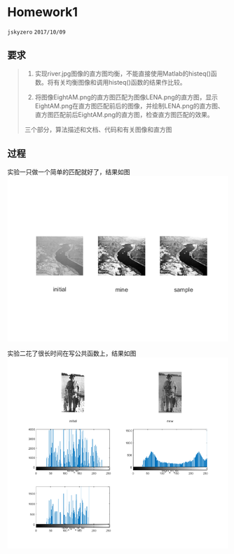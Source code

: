 # Homework1
`jskyzero` `2017/10/09`

## 要求
> 1. 实现river.jpg图像的直方图均衡，不能直接使用Matlab的histeq()函数。将有关均衡图像和调用histeq()函数的结果作比较。
> 
> 2. 将图像EightAM.png的直方图匹配为图像LENA.png的直方图，显示 EightAM.png在直方图匹配前后的图像，并绘制LENA.png的直方图、直方图匹配前后EightAM.png的直方图，检查直方图匹配的效果。
> 
>  三个部分，算法描述和文档、代码和有关图像和直方图

## 过程

实验一只做一个简单的匹配就好了，结果如图
![](output_img_1.bmp)

实验二花了很长时间在写公共函数上，结果如图
![](output_img_2.bmp)